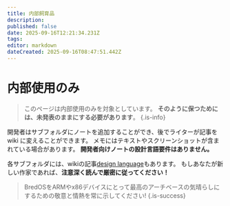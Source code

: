 ```yaml
---
title: 内部飼育品
description:
published: false
date: 2025-09-16T12:21:34.231Z
tags:
editor: markdown
dateCreated: 2025-09-16T08:47:51.442Z
---
```


# 内部使用のみ

> このページは内部使用のみを対象としています。 **そのように保つためには、未発表のままにする必要があります**。
> {.is-info}

開発者はサブフォルダにノートを追加することができ、後でライターが記事を wiki に変えることができます。 メモにはテキストやスクリーンショットが含まれている場合があります。 **開発者向けノートの設計言語要件はありません。**

各サブフォルダには、wikiの記事[design language](/en/internal-bred-stuff/design-language)もあります。 もしあなたが新しい作家であれば、**注意深く読んで厳密に従ってください！**

> BredOSをARMやx86デバイスにとって最高のアーチベースの気晴らしにするための敬意と情熱を常に示してください!
> {.is-success}
